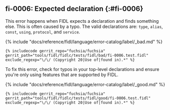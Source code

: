 ## fi-0006: Expected declaration {:#fi-0006}

This error happens when FIDL expects a declaration and finds something else.
This is often caused by a typo. The valid declarations are: `type`, `alias`,
`const`, `using`, `protocol`, and `service`.

{% include "docs/reference/fidl/language/error-catalog/label/_bad.md" %}

```fidl
{% includecode gerrit_repo="fuchsia/fuchsia" gerrit_path="tools/fidl/fidlc/tests/fidl/bad/fi-0006.test.fidl" exclude_regexp="\/\/ (Copyright 20|Use of|found in).*" %}
```

To fix this error, check for typos in your top-level declarations and ensure
you're only using features that are supported by FIDL.

{% include "docs/reference/fidl/language/error-catalog/label/_good.md" %}

```fidl
{% includecode gerrit_repo="fuchsia/fuchsia" gerrit_path="tools/fidl/fidlc/tests/fidl/good/fi-0006.test.fidl" exclude_regexp="\/\/ (Copyright 20|Use of|found in).*" %}
```
